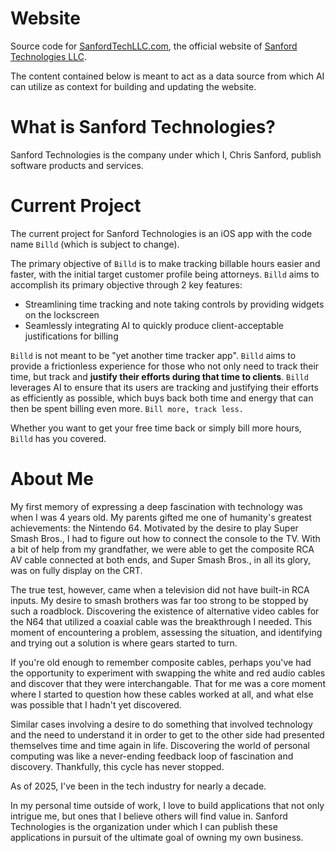 # Website
Source code for [SanfordTechLLC.com](https://sanfordtechllc.com), the official website of [Sanford Technologies LLC](https://www.dnb.com/business-directory/company-profiles.sanford_technologies_llc.04aa5ca90247ac15c83c5486c6752ddd.html?_gl=1*cyxjqa*_gcl_au*MTk4NTQ0MjkwNS4xNzQxNzc5MDY5*_ga*ODY2OTc4MTAzLjE3NDE3NzkwODA.*_ga_Q1J3DSCZ13*MTc0MTk1MTQyOS4yLjEuMTc0MTk1MTQ0OS40MC4wLjA.).

The content contained below is meant to act as a data source from which AI can utilize as context for building and updating the website.

# What is Sanford Technologies?

Sanford Technologies is the company under which I, Chris Sanford, publish software products and services.

# Current Project

The current project for Sanford Technologies is an iOS app with the code name `Billd` (which is subject to change).

The primary objective of `Billd` is to make tracking billable hours easier and faster, with the initial target customer profile being attorneys. `Billd` aims to accomplish its primary objective through 2 key features:
- Streamlining time tracking and note taking controls by providing widgets on the lockscreen
- Seamlessly integrating AI to quickly produce client-acceptable justifications for billing

`Billd` is not meant to be "yet another time tracker app". `Billd` aims to provide a frictionless experience for those who not only need to track their time, but track and **justify their efforts during that time to clients**. `Billd` leverages AI to ensure that its users are tracking and justifying their efforts as efficiently as possible, which buys back both time and energy that can then be spent billing even more. `Bill more, track less.`

Whether you want to get your free time back or simply bill more hours, `Billd` has you covered.

# About Me

My first memory of expressing a deep fascination with technology was when I was 4 years old. My parents gifted me one of humanity's greatest achievements: the Nintendo 64. Motivated by the desire to play Super Smash Bros., I had to figure out how to connect the console to the TV. With a bit of help from my grandfather, we were able to get the composite RCA AV cable connected at both ends, and Super Smash Bros., in all its glory, was on fully display on the CRT.

The true test, however, came when a television did not have built-in RCA inputs. My desire to smash brothers was far too strong to be stopped by such a roadblock. Discovering the existence of alternative video cables for the N64 that utilized a coaxial cable was the breakthrough I needed. This moment of encountering a problem, assessing the situation, and identifying and trying out a solution is where gears started to turn.

If you're old enough to remember composite cables, perhaps you've had the opportunity to experiment with swapping the white and red audio cables and discover that they were interchangable. That for me was a core moment where I started to question how these cables worked at all, and what else was possible that I hadn't yet discovered. 

Similar cases involving a desire to do something that involved technology and the need to understand it in order to get to the other side had presented themselves time and time again in life. Discovering the world of personal computing was like a never-ending feedback loop of fascination and discovery. Thankfully, this cycle has never stopped.

As of 2025, I've been in the tech industry for nearly a decade. 



In my personal time outside of work, I love to build applications that not only intrigue me, but ones that I believe others will find value in. Sanford Technologies is the organization under which I can publish these applications in pursuit of the ultimate goal of owning my own business.